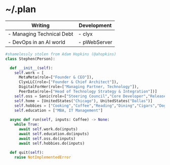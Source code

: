~/.plan
=======

| Writing                      | Development                 |
|------------------------------|-----------------------------|
|- Managing Technical Debt     |- clyx|events                |
|- DevOps in an AI world       |- pWebServer                 |

```py
#shamelessly stolen from Adam Hopkins (@ahopkins)
class Stephen(Person):

  def __init__(self):
    self.work = [
      MetaMeta(role=["Founder & CEO"]),
      ClyxLLC(role=["Founder & Chief Architect"]),
      DigitalForHer(role=["Managing Partner, Technology"]),
      PeerData(role=["Head of Technology Strategy & Integration"])]
    self.oss = Sanic(role=["Steering Council","Core Developer","Release Manager"])
    self.home = [UnitedStates("Chicago"), UnitedStates("Dallas")]
    self.hobbies = ["Cooking","Coffee","Reading","Dining","Cigars","Dogs"]
    self.education = ["MBA, IT Management"]
   
  async def run(self, inputs: Coffee) -> None:
    while True:
      await self.work.do(inputs)
      await self.education.do(inputs)
      await self.oss.do(inputs)
      await self.hobbies.do(inputs)
  
  def quit(self):
    raise NotImplementedError


```
